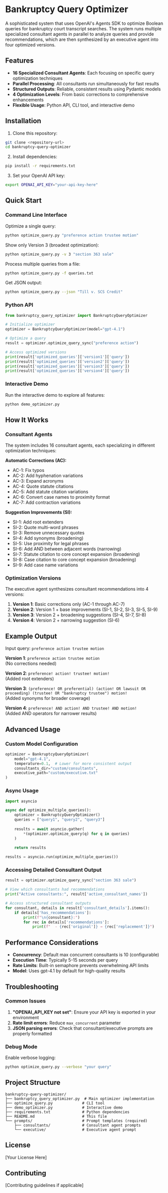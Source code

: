# Bankruptcy Query Optimizer

A sophisticated system that uses OpenAI's Agents SDK to optimize Boolean queries for bankruptcy court transcript searches. The system runs multiple specialized consultant agents in parallel to analyze queries and provide recommendations, which are then synthesized by an executive agent into four optimized versions.

## Features

- **16 Specialized Consultant Agents**: Each focusing on specific query optimization techniques
- **Parallel Processing**: All consultants run simultaneously for fast results
- **Structured Outputs**: Reliable, consistent results using Pydantic models
- **4 Optimization Levels**: From basic corrections to comprehensive enhancements
- **Flexible Usage**: Python API, CLI tool, and interactive demo

## Installation

1. Clone this repository:
```bash
git clone <repository-url>
cd bankruptcy-query-optimizer
```

2. Install dependencies:
```bash
pip install -r requirements.txt
```

3. Set your OpenAI API key:
```bash
export OPENAI_API_KEY="your-api-key-here"
```

## Quick Start

### Command Line Interface

Optimize a single query:
```bash
python optimize_query.py "preference action trustee motion"
```

Show only Version 3 (broadest optimization):
```bash
python optimize_query.py -v 3 "section 363 sale"
```

Process multiple queries from a file:
```bash
python optimize_query.py -f queries.txt
```

Get JSON output:
```bash
python optimize_query.py --json "Till v. SCS Credit"
```

### Python API

```python
from bankruptcy_query_optimizer import BankruptcyQueryOptimizer

# Initialize optimizer
optimizer = BankruptcyQueryOptimizer(model="gpt-4.1")

# Optimize a query
result = optimizer.optimize_query_sync("preference action")

# Access optimized versions
print(result['optimized_queries']['version1']['query'])
print(result['optimized_queries']['version2']['query'])
print(result['optimized_queries']['version3']['query'])
print(result['optimized_queries']['version4']['query'])
```

### Interactive Demo

Run the interactive demo to explore all features:
```bash
python demo_optimizer.py
```

## How It Works

### Consultant Agents

The system includes 16 consultant agents, each specializing in different optimization techniques:

**Automatic Corrections (AC):**
- AC-1: Fix typos
- AC-2: Add hyphenation variations
- AC-3: Expand acronyms
- AC-4: Quote statute citations
- AC-5: Add statute citation variations
- AC-6: Convert case names to proximity format
- AC-7: Add contraction variations

**Suggestion Improvements (SI):**
- SI-1: Add root extenders
- SI-2: Quote multi-word phrases
- SI-3: Remove unnecessary quotes
- SI-4: Add synonyms (broadening)
- SI-5: Use proximity for legal phrases
- SI-6: Add AND between adjacent words (narrowing)
- SI-7: Statute citation to core concept expansion (broadening)
- SI-8: Case citation to core concept expansion (broadening)
- SI-9: Add case name variations

### Optimization Versions

The executive agent synthesizes consultant recommendations into 4 versions:

1. **Version 1**: Basic corrections only (AC-1 through AC-7)
2. **Version 2**: Version 1 + base improvements (SI-1, SI-2, SI-3, SI-5, SI-9)
3. **Version 3**: Version 2 + broadening suggestions (SI-4, SI-7, SI-8)
4. **Version 4**: Version 2 + narrowing suggestion (SI-6)

## Example Output

Input query: `preference action trustee motion`

**Version 1**: `preference action trustee motion`  
(No corrections needed)

**Version 2**: `preference! action! trustee! motion!`  
(Added root extenders)

**Version 3**: `(preference! OR preferential) (action! OR lawsuit OR proceeding) (trustee! OR "bankruptcy trustee") motion!`  
(Added synonyms for broader coverage)

**Version 4**: `preference! AND action! AND trustee! AND motion!`  
(Added AND operators for narrower results)

## Advanced Usage

### Custom Model Configuration

```python
optimizer = BankruptcyQueryOptimizer(
    model="gpt-4.1",
    temperature=0.1,  # Lower for more consistent output
    consultants_dir="custom/consultants",
    executive_path="custom/executive.txt"
)
```

### Async Usage

```python
import asyncio

async def optimize_multiple_queries():
    optimizer = BankruptcyQueryOptimizer()
    queries = ["query1", "query2", "query3"]
    
    results = await asyncio.gather(
        *(optimizer.optimize_query(q) for q in queries)
    )
    
    return results

results = asyncio.run(optimize_multiple_queries())
```

### Accessing Detailed Consultant Output

```python
result = optimizer.optimize_query_sync("section 363 sale")

# View which consultants had recommendations
print("Active consultants:", result['active_consultant_names'])

# Access structured consultant outputs
for consultant, details in result['consultant_details'].items():
    if details['has_recommendations']:
        print(f"\n{consultant}:")
        for rec in details['recommendations']:
            print(f"  - {rec['original']} → {rec['replacement']}")
```

## Performance Considerations

- **Concurrency**: Default max concurrent consultants is 10 (configurable)
- **Execution Time**: Typically 5-15 seconds per query
- **Rate Limits**: Built-in semaphore prevents overwhelming API limits
- **Model**: Uses gpt-4.1 by default for high-quality results

## Troubleshooting

### Common Issues

1. **"OPENAI_API_KEY not set"**: Ensure your API key is exported in your environment
2. **Rate limit errors**: Reduce `max_concurrent` parameter
3. **JSON parsing errors**: Check that consultant/executive prompts are properly formatted

### Debug Mode

Enable verbose logging:
```bash
python optimize_query.py --verbose "your query"
```

## Project Structure

```
bankruptcy-query-optimizer/
├── bankruptcy_query_optimizer.py  # Main optimizer implementation
├── optimize_query.py             # CLI tool
├── demo_optimizer.py             # Interactive demo
├── requirements.txt              # Python dependencies
├── README.md                     # This file
└── prompts/                      # Prompt templates (required)
    ├── consultants/              # Consultant agent prompts
    └── executive/                # Executive agent prompt
```

## License

[Your License Here]

## Contributing

[Contributing guidelines if applicable]